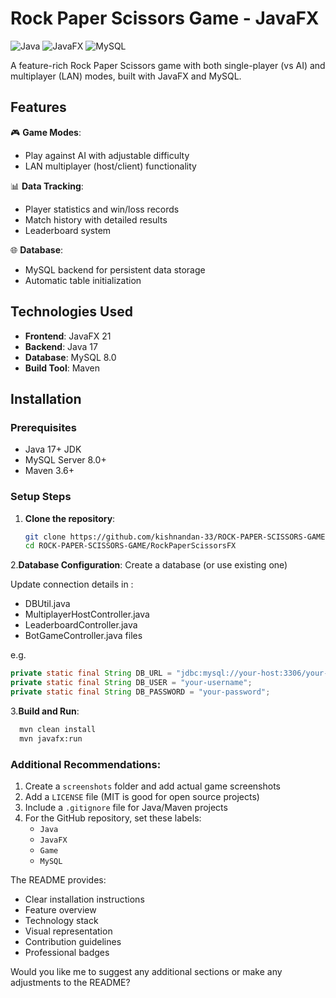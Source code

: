 # Rock Paper Scissors Game - JavaFX

![Java](https://img.shields.io/badge/Java-17%2B-blue)
![JavaFX](https://img.shields.io/badge/JavaFX-21-orange)
![MySQL](https://img.shields.io/badge/MySQL-8.0-lightblue)

A feature-rich Rock Paper Scissors game with both single-player (vs AI) and multiplayer (LAN) modes, built with JavaFX and MySQL.

## Features

🎮 **Game Modes**:
- Play against AI with adjustable difficulty
- LAN multiplayer (host/client) functionality

📊 **Data Tracking**:
- Player statistics and win/loss records
- Match history with detailed results
- Leaderboard system

🌐 **Database**:
- MySQL backend for persistent data storage
- Automatic table initialization

## Technologies Used

- **Frontend**: JavaFX 21
- **Backend**: Java 17
- **Database**: MySQL 8.0
- **Build Tool**: Maven

## Installation

### Prerequisites
- Java 17+ JDK
- MySQL Server 8.0+
- Maven 3.6+

### Setup Steps

1. **Clone the repository**:
   ```bash
   git clone https://github.com/kishnandan-33/ROCK-PAPER-SCISSORS-GAME.git
   cd ROCK-PAPER-SCISSORS-GAME/RockPaperScissorsFX

2.**Database Configuration**:
Create a database (or use existing one)

Update connection details in :

- DBUtil.java
- MultiplayerHostController.java
- LeaderboardController.java
- BotGameController.java
files

e.g.
```java
private static final String DB_URL = "jdbc:mysql://your-host:3306/your-database";
private static final String DB_USER = "your-username";
private static final String DB_PASSWORD = "your-password";
```

3.**Build and Run**:

```bash
  mvn clean install
  mvn javafx:run
```

### Additional Recommendations:

1. Create a `screenshots` folder and add actual game screenshots
2. Add a `LICENSE` file (MIT is good for open source projects)
3. Include a `.gitignore` file for Java/Maven projects
4. For the GitHub repository, set these labels:
   - `Java`
   - `JavaFX`
   - `Game`
   - `MySQL`

The README provides:
- Clear installation instructions
- Feature overview
- Technology stack
- Visual representation
- Contribution guidelines
- Professional badges

Would you like me to suggest any additional sections or make any adjustments to the README?
